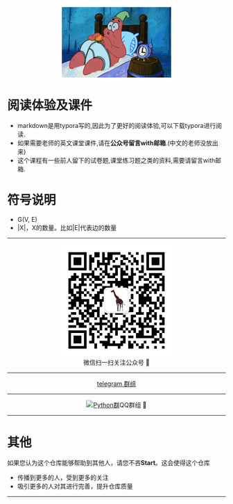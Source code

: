 <div align=center> <img src=paidaxing.gif width=50% height=50%> </div>

# 阅读体验及课件

* markdown是用typora写的,因此为了更好的阅读体验,可以下载typora进行阅读.
* 如果需要老师的英文课堂课件,请在**公众号留言with邮箱**.(中文的老师没放出来)
* 这个课程有一些前人留下的试卷题,课堂练习题之类的资料,需要请留言with邮箱.

# 符号说明

- G(V, E) 
- |X|，X的数量。比如|E|代表边的数量

---



<div align=center> <img src=./qrcode_for_gh_7257363aadd8_258.jpg/> </div>
<div align=center>微信扫一扫关注公众号 🙂 </div>

---




<div align=center><a href="https://t.me/joinchat/No8rWRNRLo48wUs38c6KzQ" > telegram 群组</a> </div>

---

<div align=center><a target="_blank" href="https://shang.qq.com/wpa/qunwpa?idkey=b1f60f79b3ca3529de11e4d2eb36924a35f57ad3419b3a7563bbaad8043ba008"><img border="0" src="https://pub.idqqimg.com/wpa/images/group.png" alt="Python群" title="Python群"></a>QQ群组 🙂 </div>

---
# 其他
如果您认为这个仓库能够帮助到其他人，请您不吝**Start**。这会使得这个仓库

- 传播到更多的人，受到更多的关注
- 吸引更多的人对其进行完善，提升仓库质量

---



